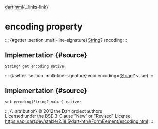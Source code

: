 [dart:html](../../dart-html/dart-html-library){._links-link}

encoding property
=================

::: {#getter .section .multi-line-signature}
[String](../../dart-core/string-class)? encoding
:::

Implementation {#source}
--------------

``` {.language-dart data-language="dart"}
String? get encoding native;
```

::: {#setter .section .multi-line-signature}
void encoding=([String](../../dart-core/string-class)? value)
:::

Implementation {#source}
--------------

``` {.language-dart data-language="dart"}
set encoding(String? value) native;
```

::: {._attribution}
© 2012 the Dart project authors\
Licensed under the BSD 3-Clause \"New\" or \"Revised\" License.\
<https://api.dart.dev/stable/2.18.5/dart-html/FormElement/encoding.html>
:::
